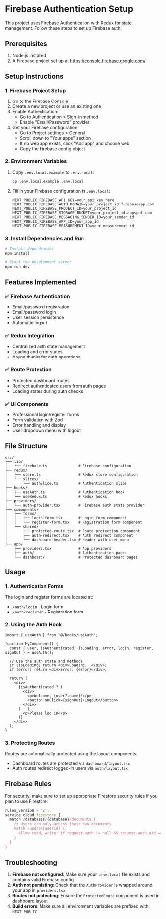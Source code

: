 # Firebase Authentication Setup

This project uses Firebase Authentication with Redux for state management. Follow these steps to set up Firebase auth:

## Prerequisites

1. Node.js installed
2. A Firebase project set up at https://console.firebase.google.com/

## Setup Instructions

### 1. Firebase Project Setup

1. Go to the [Firebase Console](https://console.firebase.google.com/)
2. Create a new project or use an existing one
3. Enable Authentication:
   - Go to Authentication > Sign-in method
   - Enable "Email/Password" provider
4. Get your Firebase configuration:
   - Go to Project settings > General
   - Scroll down to "Your apps" section
   - If no web app exists, click "Add app" and choose web
   - Copy the Firebase config object

### 2. Environment Variables

1. Copy `.env.local.example` to `.env.local`:
   ```bash
   cp .env.local.example .env.local
   ```

2. Fill in your Firebase configuration in `.env.local`:
   ```env
   NEXT_PUBLIC_FIREBASE_API_KEY=your_api_key_here
   NEXT_PUBLIC_FIREBASE_AUTH_DOMAIN=your_project_id.firebaseapp.com
   NEXT_PUBLIC_FIREBASE_PROJECT_ID=your_project_id
   NEXT_PUBLIC_FIREBASE_STORAGE_BUCKET=your_project_id.appspot.com
   NEXT_PUBLIC_FIREBASE_MESSAGING_SENDER_ID=your_sender_id
   NEXT_PUBLIC_FIREBASE_APP_ID=your_app_id
   NEXT_PUBLIC_FIREBASE_MEASUREMENT_ID=your_measurement_id
   ```

### 3. Install Dependencies and Run

```bash
# Install dependencies
npm install

# Start the development server
npm run dev
```

## Features Implemented

### ✅ Firebase Authentication
- Email/password registration
- Email/password login
- User session persistence
- Automatic logout

### ✅ Redux Integration
- Centralized auth state management
- Loading and error states
- Async thunks for auth operations

### ✅ Route Protection
- Protected dashboard routes
- Redirect authenticated users from auth pages
- Loading states during auth checks

### ✅ UI Components
- Professional login/register forms
- Form validation with Zod
- Error handling and display
- User dropdown menu with logout

## File Structure

```
src/
├── lib/
│   └── firebase.ts              # Firebase configuration
├── redux/
│   ├── store.ts                 # Redux store configuration
│   └── slices/
│       └── authSlice.ts         # Authentication slice
├── hooks/
│   ├── useAuth.ts               # Authentication hook
│   └── useRedux.ts              # Redux hooks
├── providers/
│   └── auth-provider.tsx        # Firebase auth state provider
├── components/
│   ├── forms/
│   │   ├── login-form.tsx       # Login form component
│   │   └── register-form.tsx    # Registration form component
│   └── shared/
│       ├── protected-route.tsx  # Route protection component
│       ├── auth-redirect.tsx    # Auth redirect component
│       └── dashboard-header.tsx # Header with user menu
└── app/
    ├── providers.tsx            # App providers
    ├── auth/                    # Authentication pages
    └── dashboard/               # Protected dashboard pages
```

## Usage

### 1. Authentication Forms
The login and register forms are located at:
- `/auth/login` - Login form
- `/auth/register` - Registration form

### 2. Using the Auth Hook
```tsx
import { useAuth } from '@/hooks/useAuth';

function MyComponent() {
  const { user, isAuthenticated, isLoading, error, login, register, signOut } = useAuth();

  // Use the auth state and methods
  if (isLoading) return <div>Loading...</div>;
  if (error) return <div>Error: {error}</div>;
  
  return (
    <div>
      {isAuthenticated ? (
        <div>
          <p>Welcome, {user?.name}!</p>
          <button onClick={signOut}>Logout</button>
        </div>
      ) : (
        <p>Please log in</p>
      )}
    </div>
  );
}
```

### 3. Protecting Routes
Routes are automatically protected using the layout components:
- Dashboard routes are protected via `dashboard/layout.tsx`
- Auth routes redirect logged-in users via `auth/layout.tsx`

## Firebase Rules

For security, make sure to set up appropriate Firestore security rules if you plan to use Firestore:

```javascript
rules_version = '2';
service cloud.firestore {
  match /databases/{database}/documents {
    // Users can only access their own documents
    match /users/{userId} {
      allow read, write: if request.auth != null && request.auth.uid == userId;
    }
  }
}
```

## Troubleshooting

1. **Firebase not configured**: Make sure your `.env.local` file exists and contains valid Firebase config
2. **Auth not persisting**: Check that the `AuthProvider` is wrapped around your app in `providers.tsx`
3. **Routes not protecting**: Ensure the `ProtectedRoute` component is used in dashboard layout
4. **Build errors**: Make sure all environment variables are prefixed with `NEXT_PUBLIC_`
